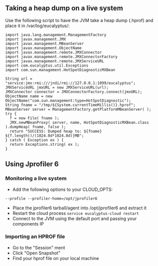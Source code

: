 ## Taking a heap dump on a live system
Use the following script to have the JVM take a heap dump (.hprof) and place it in /var/log/eucalyptus/:
```
import java.lang.management.ManagementFactory
import javax.management.JMX
import javax.management.MBeanServer
import javax.management.ObjectName
import javax.management.remote.JMXConnector
import javax.management.remote.JMXConnectorFactory
import javax.management.remote.JMXServiceURL
import com.eucalyptus.util.Exceptions
import com.sun.management.HotSpotDiagnosticMXBean

String url = "service:jmx:rmi:///jndi/rmi://127.0.0.1:1099/eucalyptus";
JMXServiceURL jmxURL = new JMXServiceURL(url);
JMXConnector connector = JMXConnectorFactory.connect(jmxURL);
ObjectName name = new ObjectName("com.sun.management:type=HotSpotDiagnostic");
String fname = "/tmp/${System.currentTimeMillis()}.hprof";
MBeanServer server = ManagementFactory.getPlatformMBeanServer( );
try {
  f = new File( fname );
  JMX.newMBeanProxy( server, name, HotSpotDiagnosticMXBean.class ).dumpHeap( fname, false );
  return "SUCCESS: Dumped heap to: ${fname} ${f.length()/(1024.0d*1024.0d)}MB";
} catch ( Exception ex ) {
  return Exceptions.string( ex );
}
```

## Using Jprofiler 6
### Monitoring a live system
- Add the following options to your CLOUD_OPTS:
```
--profile --profiler-home=/opt/jprofiler6
```
- Place the jprofiler6 tarball/agent into /opt/jprofiler6 and extract it
- Restart the cloud process ```service eucalyptus-cloud restart```
- Connect to the JVM using the default port and passing your components IP

### Importing an HPROF file
- Go to the "Session" ment
- Click "Open Snapshot"
- Find your hprof file on your local machine 